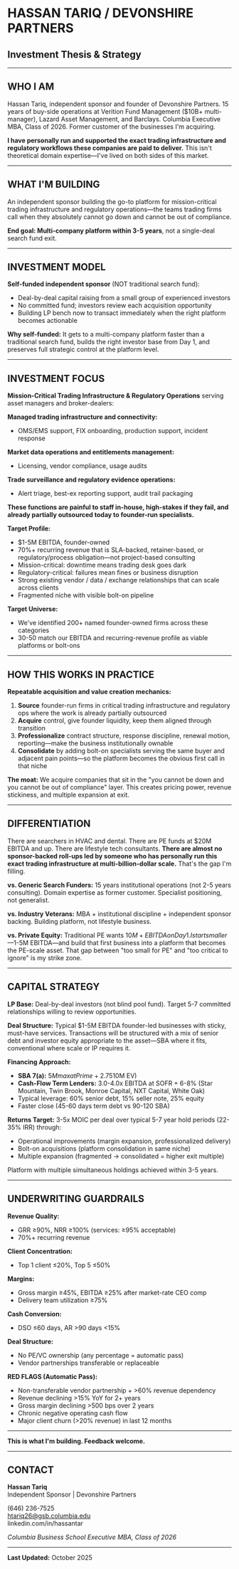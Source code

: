 # HASSAN TARIQ / DEVONSHIRE PARTNERS
## Investment Thesis & Strategy

---

## WHO I AM

Hassan Tariq, independent sponsor and founder of Devonshire Partners. 15 years of buy-side operations at Verition Fund Management ($10B+ multi-manager), Lazard Asset Management, and Barclays. Columbia Executive MBA, Class of 2026. Former customer of the businesses I'm acquiring.

**I have personally run and supported the exact trading infrastructure and regulatory workflows these companies are paid to deliver.** This isn't theoretical domain expertise—I've lived on both sides of this market.

---

## WHAT I'M BUILDING

An independent sponsor building the go-to platform for mission-critical trading infrastructure and regulatory operations—the teams trading firms call when they absolutely cannot go down and cannot be out of compliance.

**End goal: Multi-company platform within 3-5 years**, not a single-deal search fund exit.

---

## INVESTMENT MODEL

**Self-funded independent sponsor** (NOT traditional search fund):
- Deal-by-deal capital raising from a small group of experienced investors
- No committed fund; investors review each acquisition opportunity
- Building LP bench now to transact immediately when the right platform becomes actionable

**Why self-funded:** It gets to a multi-company platform faster than a traditional search fund, builds the right investor base from Day 1, and preserves full strategic control at the platform level.

---

## INVESTMENT FOCUS

**Mission-Critical Trading Infrastructure & Regulatory Operations** serving asset managers and broker-dealers:

**Managed trading infrastructure and connectivity:**
- OMS/EMS support, FIX onboarding, production support, incident response

**Market data operations and entitlements management:**
- Licensing, vendor compliance, usage audits

**Trade surveillance and regulatory evidence operations:**
- Alert triage, best-ex reporting support, audit trail packaging

**These functions are painful to staff in-house, high-stakes if they fail, and already partially outsourced today to founder-run specialists.**

**Target Profile:**
- $1-5M EBITDA, founder-owned
- 70%+ recurring revenue that is SLA-backed, retainer-based, or regulatory/process obligation—not project-based consulting
- Mission-critical: downtime means trading desk goes dark
- Regulatory-critical: failures mean fines or business disruption
- Strong existing vendor / data / exchange relationships that can scale across clients
- Fragmented niche with visible bolt-on pipeline

**Target Universe:**
- We've identified 200+ named founder-owned firms across these categories
- 30-50 match our EBITDA and recurring-revenue profile as viable platforms or bolt-ons

---

## HOW THIS WORKS IN PRACTICE

**Repeatable acquisition and value creation mechanics:**

1. **Source** founder-run firms in critical trading infrastructure and regulatory ops where the work is already partially outsourced
2. **Acquire** control, give founder liquidity, keep them aligned through transition
3. **Professionalize** contract structure, response discipline, renewal motion, reporting—make the business institutionally ownable
4. **Consolidate** by adding bolt-on specialists serving the same buyer and adjacent pain points—so the platform becomes the obvious first call in that niche

**The moat:** We acquire companies that sit in the "you cannot be down and you cannot be out of compliance" layer. This creates pricing power, revenue stickiness, and multiple expansion at exit.

---

## DIFFERENTIATION

There are searchers in HVAC and dental. There are PE funds at $20M EBITDA and up. There are lifestyle tech consultants. **There are almost no sponsor-backed roll-ups led by someone who has personally run this exact trading infrastructure at multi-billion-dollar scale.** That's the gap I'm filling.

**vs. Generic Search Funders:** 15 years institutional operations (not 2-5 years consulting). Domain expertise as former customer. Specialist positioning, not generalist.

**vs. Industry Veterans:** MBA + institutional discipline + independent sponsor backing. Building platform, not lifestyle business.

**vs. Private Equity:** Traditional PE wants $10M+ EBITDA on Day 1. I start smaller—$1-5M EBITDA—and build that first business into a platform that becomes the PE-scale asset. That gap between "too small for PE" and "too critical to ignore" is my strike zone.

---

## CAPITAL STRATEGY

**LP Base:** Deal-by-deal investors (not blind pool fund). Target 5-7 committed relationships willing to review opportunities.

**Deal Structure:** Typical $1-5M EBITDA founder-led businesses with sticky, must-have services. Transactions will be structured with a mix of senior debt and investor equity appropriate to the asset—SBA where it fits, conventional where scale or IP requires it.

**Financing Approach:**
- **SBA 7(a):** $5M max at Prime + 2.75%, 10-year term (for eligible deals ≤$10M EV)
- **Cash-Flow Term Lenders:** 3.0-4.0x EBITDA at SOFR + 6-8% (Star Mountain, Twin Brook, Monroe Capital, NXT Capital, White Oak)
- Typical leverage: 60% senior debt, 15% seller note, 25% equity
- Faster close (45-60 days term debt vs 90-120 SBA)

**Returns Target:** 3-5x MOIC per deal over typical 5-7 year hold periods (22-35% IRR) through:
- Operational improvements (margin expansion, professionalized delivery)
- Bolt-on acquisitions (platform consolidation in same niche)
- Multiple expansion (fragmented → consolidated = higher exit multiple)

Platform with multiple simultaneous holdings achieved within 3-5 years.

---

## UNDERWRITING GUARDRAILS

**Revenue Quality:**
- GRR ≥90%, NRR ≥100% (services: ≥95% acceptable)
- 70%+ recurring revenue

**Client Concentration:**
- Top 1 client ≤20%, Top 5 ≤50%

**Margins:**
- Gross margin ≥45%, EBITDA ≥25% after market-rate CEO comp
- Delivery team utilization ≥75%

**Cash Conversion:**
- DSO ≤60 days, AR >90 days <15%

**Deal Structure:**
- No PE/VC ownership (any percentage = automatic pass)
- Vendor partnerships transferable or replaceable

**RED FLAGS (Automatic Pass):**
- Non-transferable vendor partnership + >60% revenue dependency
- Revenue declining >15% YoY for 2+ years
- Gross margin declining >500 bps over 2 years
- Chronic negative operating cash flow
- Major client churn (>20% revenue) in last 12 months

---

**This is what I'm building. Feedback welcome.**

---

## CONTACT

**Hassan Tariq**  
Independent Sponsor | Devonshire Partners

(646) 236-7525  
htariq26@gsb.columbia.edu  
linkedin.com/in/hassantar

*Columbia Business School Executive MBA, Class of 2026*

---

**Last Updated:** October 2025
